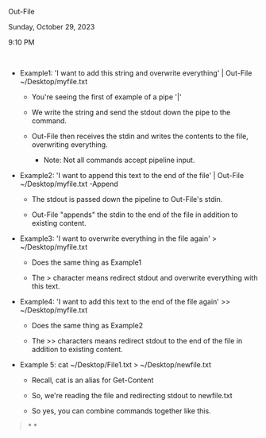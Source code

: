 Out-File

Sunday, October 29, 2023

9:10 PM

 

-   Example1: \'I want to add this string and overwrite everything\' \| Out-File \~/Desktop/myfile.txt

    -   You\'re seeing the first of example of a pipe \'\|\'

    -   We write the string and send the stdout down the pipe to the command.

    -   Out-File then receives the stdin and writes the contents to the file, overwriting everything.

        -   Note: Not all commands accept pipeline input.

-   Example2: \'I want to append this text to the end of the file\' \| Out-File \~/Desktop/myfile.txt -Append

    -   The stdout is passed down the pipeline to Out-File\'s stdin.

    -   Out-File \"appends\" the stdin to the end of the file in addition to existing content.

-   Example3: \'I want to overwrite everything in the file again\' \> \~/Desktop/myfile.txt

    -   Does the same thing as Example1

    -   The \> character means redirect stdout and overwrite everything with this text.

-   Example4: \'I want to add this text to the end of the file again\' \>\> \~/Desktop/myfile.txt

    -   Does the same thing as Example2

    -   The \>\> characters means redirect stdout to the end of the file in addition to existing content.

-   Example 5: cat \~/Desktop/File1.txt \> \~/Desktop/newfile.txt

    -   Recall, cat is an alias for Get-Content

    -   So, we\'re reading the file and redirecting stdout to newfile.txt

    -   So yes, you can combine commands together like this.

> * *
